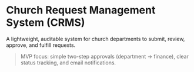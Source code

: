 # Church Request Management System (CRMS)

A lightweight, auditable system for church departments to submit, review, approve, and fulfill requests.

> MVP focus: simple two-step approvals (department → finance), clear status tracking, and email notifications.
